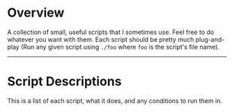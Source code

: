 # Overview
A collection of small, useful scripts that I sometimes use. Feel free to do whatever you want with them. Each script should be pretty much plug-and-play (Run any given script using `./foo` where `foo` is the script's file name).
*** 
# Script Descriptions
This is a list of each script, what it does, and any conditions to run them in.

